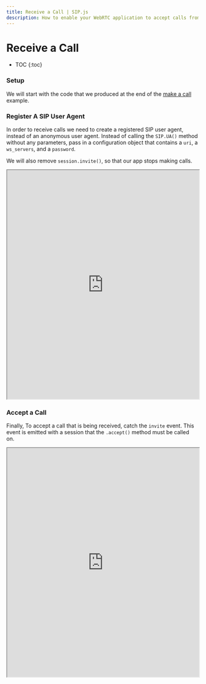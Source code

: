 ```yaml
---
title: Receive a Call | SIP.js
description: How to enable your WebRTC application to accept calls from peers and third parties by registering a SIP user agent. 
---
```


# Receive a Call

* TOC
{:toc}


### Setup

We will start with the code that we produced at the end of the [make a call](/guides/make-call/) example.


### Register A SIP User Agent

In order to receive calls we need to create a registered SIP user agent, instead of an anonymous user agent.  Instead of calling the `SIP.UA()` method without any parameters, pass in a configuration object that contains a `uri`, a `ws_servers`, and a `password`.

We will also remove `session.invite()`, so that our app stops making calls.


<iframe
  style="width: 100%; height: 600px"
  src="http://jsfiddle.net/5aqm7/5/embedded/js,html,css,result/">
</iframe>

### Accept a Call

Finally, To accept a call that is being received, catch the `invite` event.  This event is emitted with a session that the `.accept()` method must be called on.

<iframe
  style="width: 100%; height: 600px"
  src="http://jsfiddle.net/tEGgn/5/embedded/js,html,css,result/">
</iframe>

